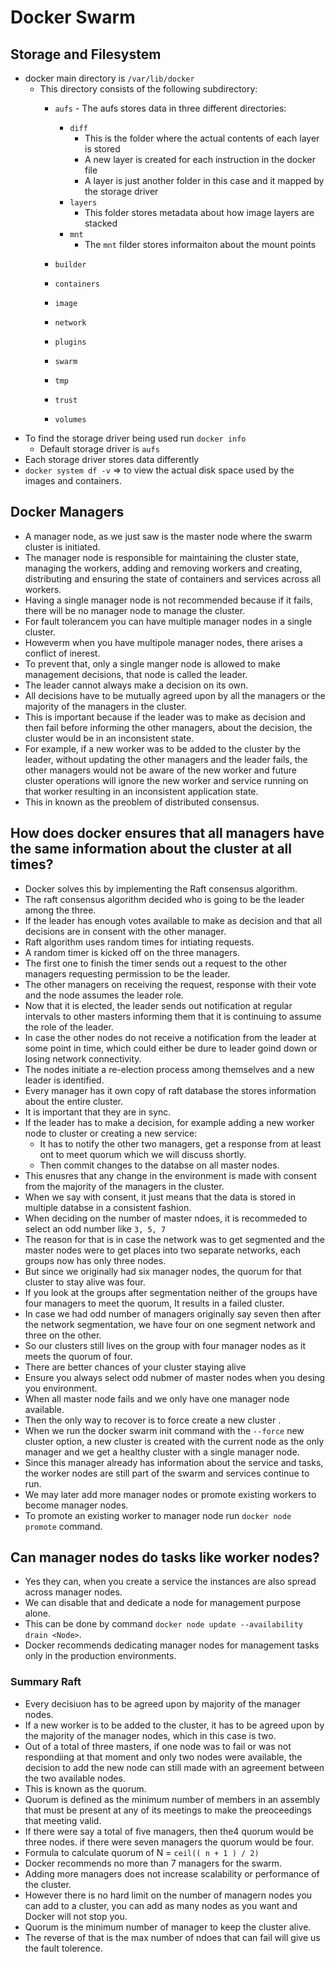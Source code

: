 # Docker Swarm
## Storage and Filesystem
- docker main directory is `/var/lib/docker`
	- This directory consists of the following subdirectory:
		- `aufs` - The aufs stores data in three different directories:
			- `diff`
				- This is the folder where the actual contents of each layer is stored
				- A new layer is created for each instruction in the docker file
				- A layer is just another folder in this case and it mapped by the storage driver
			- `layers`
				- This folder stores metadata about how image layers are stacked
			- `mnt`
				- The `mnt` filder stores informaiton about the mount points
			
		- `builder`
		- `containers`
		- `image`
		- `network`
		- `plugins`
		- `swarm`
		- `tmp`
		- `trust`
		- `volumes`
- To find the storage driver being used  run `docker info`
	- Default storage driver is `aufs`
- Each storage driver stores data differently
- `docker system df -v` => to view the actual disk space used by the images and containers.

## Docker Managers
- A manager node, as we just saw is the master node where the swarm cluster is initiated.
- The manager node is responsible for maintaining the cluster state, managing the workers, adding and removing workers and creating, distributing and ensuring the state of containers and services across all workers.
- Having a single manager node is not recommended because if it fails, there will be no manager node to  manage the cluster.
- For fault tolerancem you can have multiple manager nodes in a single cluster.
- Howeverm when you have multipole manager nodes, there arises a conflict of inerest.
- To prevent that, only a single manger node is allowed to make management decisions, that node is called the leader.
- The leader cannot always make a decision on its own.
- All decisions have to be mutually agreed upon by all the managers or the majority of the managers in the cluster.
- This is important because if the leader was to make as decision and then fail before informing the other managers, about the decision, the cluster would be in an inconsistent state.
- For example, if a new worker  was to be added to the cluster by the leader, without updating the other managers and the leader fails, the other managers would not be aware of the new worker and future cluster operations will ignore the new worker and service running on that worker resulting in an inconsistent application state.
- This in known as the preoblem of distributed consensus.

## How does docker ensures that all managers have the same information about the cluster at all times?
- Docker solves this by implementing the Raft consensus algorithm.
- The raft consensus algorithm decided who is going to be the leader among the three.
- If the leader has enough votes available to make as decision and that all decisions are in consent with the other manager.
- Raft algorithm uses random times for intiating requests.
- A random timer is kicked off on the three managers.
- The first one to finish the timer sends out a request to the other managers requesting permission to be the leader.
- The other managers on receiving the request, response with their vote and the node assumes the leader role.
- Now that it is elected, the leader sends out notification at regular intervals to other masters informing them that it is continuing to assume the role of the leader.
- In case the other nodes do not receive a notification from the leader at some point in time, which could either be dure to leader goind down or losing network connectivity.
- The nodes initiate a re-election process among themselves and a new leader is identified.
- Every manager has it own copy of raft database the stores information about the entire cluster.
- It is important that they are in sync.
- If the leader has to make a decision, for example adding a new worker node to cluster or creating a new service:
	- It has to notify the other two managers, get a response from at least ont to meet quorum which we will discuss shortly.
	- Then commit changes to the databse on all master nodes.
- This enusres that any change in the environment is made with consent from the majority of the managers in the cluster.
- When we say with consent, it just means that the data is stored in multiple databse in a consistent fashion.
- When deciding on the number of master ndoes, it is recommeded to select an odd number like `3, 5, 7`
- The reason for that is in case the network was to get segmented and the master nodes were to get places into two separate networks, each groups now has only three nodes.
- But since we originally had six manager nodes, the quorum for that cluster to stay alive was four.
- If you look at the groups after segmentation neither of the groups have four managers to meet the 	quorum, It results in a failed cluster.
- In case we had odd number of managers originally say seven then after the network segmentation, we have four on one segment network and three on the other.
- So our clusters still lives on the group with four manager nodes as it meets the quorum of four.
- There are better chances of your cluster staying alive 
- Ensure you always select odd nubmer of master nodes when you desing you environment.
- When all master node fails and we only have one manager node available.
- Then the only way to recover is to force create a new cluster .
- When we run the docker swarm init command with the `--force` new cluster option, a new cluster is created with the current node as the only manager and we get a healthy cluster with a single manager node. 
- Since this manager already has information about the service and tasks, the worker nodes are still part of the swarm and services continue to run.
-  We may later add more manager nodes or promote existing workers to become manager nodes.
-  To promote an existing worker to manager node run `docker node promote` command.

## Can manager nodes do tasks like worker nodes?
- Yes they can, when you create a service the instances are also spread across manager nodes.
- We can disable that and dedicate a node for management purpose alone.
- This can be done by command `docker node update --availability drain <Node>`.
- Docker recommends dedicating manager nodes for management tasks only in the production environments.

### Summary Raft
- Every decisiuon has to be agreed upon by majority of the manager nodes.
- If a new worker is to be added to the cluster, it has to be agreed upon by the majority of the manager nodes, which in this case is two.
- Out of a total of three masters, if one node was to fail or was not respondiing at that moment and only two nodes were available, the decision to add the new node can still made with an agreement between the two available nodes.
- This is known as the quorum.
- Quorum is defined as the minimum number of members in an assembly that must be present at any of its meetings to make the preoceedings that meeting valid.
- If there were say a total of five managers, then the4 quorum would be three nodes. if there were seven managers the quorum would be four.
- Formula to calculate quorum of N = `ceil(( n + 1 ) / 2)`
- Docker recommends no more than 7 managers for the swarm.
- Adding more managers does not increase scalability or performance of the cluster.
- However there is no hard limit on the number of managern nodes you can add to a cluster, you can add as many nodes as you want and Docker will not stop you.
- Quorum is the minimum number of manager to keep the cluster alive.
- The reverse of that is the max number of ndoes that can fail will give us the fault tolerence.